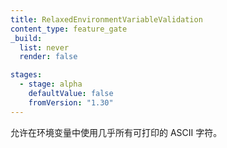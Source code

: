 ```yaml
---
title: RelaxedEnvironmentVariableValidation
content_type: feature_gate
_build:
  list: never
  render: false

stages:
  - stage: alpha
    defaultValue: false
    fromVersion: "1.30"
---
```


<!--
Allow almost all printable ASCII characters in environment variables.
-->
允许在环境变量中使用几乎所有可打印的 ASCII 字符。
